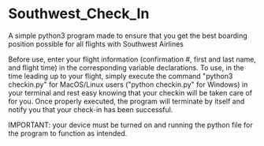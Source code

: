 # Southwest_Check_In

A simple python3 program made to ensure that you get the best boarding position possible
for all flights with Southwest Airlines

Before use, enter your flight information (confirmation #, first and last name, and flight time)
in the corresponding variable declarations. To use, in the time leading up to your flight, simply 
execute the command "python3 checkin.py" for MacOS/Linux users ("python checkin.py" for Windows) 
in your terminal and rest easy knowing that your checkin will be taken care of for you. Once 
properly executed, the program will terminate by itself and notify you that your check-in has been
successful.

IMPORTANT: your device must be turned on and running the python file for the program to function as intended.